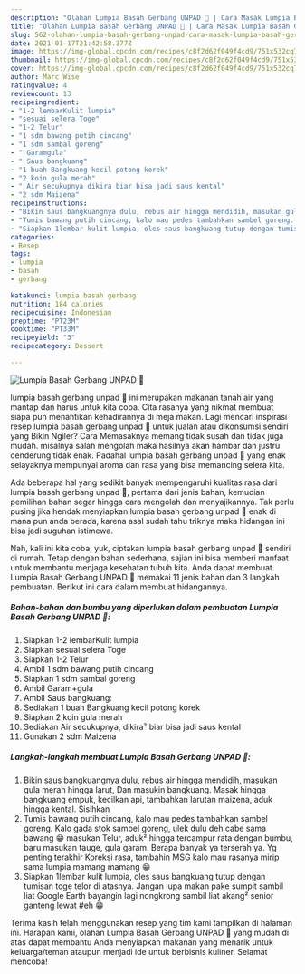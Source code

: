 ```yaml
---
description: "Olahan Lumpia Basah Gerbang UNPAD 🤭 | Cara Masak Lumpia Basah Gerbang UNPAD 🤭 Yang Enak Dan Mudah"
title: "Olahan Lumpia Basah Gerbang UNPAD 🤭 | Cara Masak Lumpia Basah Gerbang UNPAD 🤭 Yang Enak Dan Mudah"
slug: 562-olahan-lumpia-basah-gerbang-unpad-cara-masak-lumpia-basah-gerbang-unpad-yang-enak-dan-mudah
date: 2021-01-17T21:42:58.377Z
image: https://img-global.cpcdn.com/recipes/c8f2d62f049f4cd9/751x532cq70/lumpia-basah-gerbang-unpad-🤭-foto-resep-utama.jpg
thumbnail: https://img-global.cpcdn.com/recipes/c8f2d62f049f4cd9/751x532cq70/lumpia-basah-gerbang-unpad-🤭-foto-resep-utama.jpg
cover: https://img-global.cpcdn.com/recipes/c8f2d62f049f4cd9/751x532cq70/lumpia-basah-gerbang-unpad-🤭-foto-resep-utama.jpg
author: Marc Wise
ratingvalue: 4
reviewcount: 13
recipeingredient:
- "1-2 lembarKulit lumpia"
- "sesuai selera Toge"
- "1-2 Telur"
- "1 sdm bawang putih cincang"
- "1 sdm sambal goreng"
- " Garamgula"
- " Saus bangkuang"
- "1 buah Bangkuang kecil potong korek"
- "2 koin gula merah"
- " Air secukupnya dikira biar bisa jadi saus kental"
- "2 sdm Maizena"
recipeinstructions:
- "Bikin saus bangkuangnya dulu, rebus air hingga mendidih, masukan gula merah hingga larut, Dan masukin bangkuang. Masak hingga bangkuang empuk, kecilkan api, tambahkan larutan maizena, aduk hingga kental. Sisihkan"
- "Tumis bawang putih cincang, kalo mau pedes tambahkan sambel goreng. Kalo gada stok sambel goreng, ulek dulu deh cabe sama bawang 😁 masukan Telur, aduk² hingga tercampur rata dengan bumbu, baru masukan tauge, gula garam. Berapa banyak ya terserah ya. Yg penting terakhir Koreksi rasa, tambahin MSG kalo mau rasanya mirip sama lumpia mamang mamang 😁"
- "Siapkan 1lembar kulit lumpia, oles saus bangkuang tutup dengan tumisan toge telor di atasnya. Jangan lupa makan pake sumpit sambil liat Google Earth bayangin lagi nongkrong sambil liat akang² senior ganteng lewat #eh 😁"
categories:
- Resep
tags:
- lumpia
- basah
- gerbang

katakunci: lumpia basah gerbang 
nutrition: 184 calories
recipecuisine: Indonesian
preptime: "PT23M"
cooktime: "PT33M"
recipeyield: "3"
recipecategory: Dessert

---
```



![Lumpia Basah Gerbang UNPAD 🤭](https://img-global.cpcdn.com/recipes/c8f2d62f049f4cd9/751x532cq70/lumpia-basah-gerbang-unpad-🤭-foto-resep-utama.jpg)


lumpia basah gerbang unpad 🤭 ini merupakan makanan tanah air yang mantap dan harus untuk kita coba. Cita rasanya yang nikmat membuat siapa pun menantikan kehadirannya di meja makan.
Lagi mencari inspirasi resep lumpia basah gerbang unpad 🤭 untuk jualan atau dikonsumsi sendiri yang Bikin Ngiler? Cara Memasaknya memang tidak susah dan tidak juga mudah. misalnya salah mengolah maka hasilnya akan hambar dan justru cenderung tidak enak. Padahal lumpia basah gerbang unpad 🤭 yang enak selayaknya mempunyai aroma dan rasa yang bisa memancing selera kita.



Ada beberapa hal yang sedikit banyak mempengaruhi kualitas rasa dari lumpia basah gerbang unpad 🤭, pertama dari jenis bahan, kemudian pemilihan bahan segar hingga cara mengolah dan menyajikannya. Tak perlu pusing jika hendak menyiapkan lumpia basah gerbang unpad 🤭 enak di mana pun anda berada, karena asal sudah tahu triknya maka hidangan ini bisa jadi suguhan istimewa.


Nah, kali ini kita coba, yuk, ciptakan lumpia basah gerbang unpad 🤭 sendiri di rumah. Tetap dengan bahan sederhana, sajian ini bisa memberi manfaat untuk membantu menjaga kesehatan tubuh kita. Anda dapat membuat Lumpia Basah Gerbang UNPAD 🤭 memakai 11 jenis bahan dan 3 langkah pembuatan. Berikut ini cara dalam membuat hidangannya.

<!--inarticleads1-->

##### Bahan-bahan dan bumbu yang diperlukan dalam pembuatan Lumpia Basah Gerbang UNPAD 🤭:

1. Siapkan 1-2 lembarKulit lumpia
1. Siapkan sesuai selera Toge
1. Siapkan 1-2 Telur
1. Ambil 1 sdm bawang putih cincang
1. Siapkan 1 sdm sambal goreng
1. Ambil  Garam+gula
1. Ambil  Saus bangkuang:
1. Sediakan 1 buah Bangkuang kecil potong korek
1. Siapkan 2 koin gula merah
1. Sediakan  Air secukupnya, dikira² biar bisa jadi saus kental
1. Gunakan 2 sdm Maizena




<!--inarticleads2-->

##### Langkah-langkah membuat Lumpia Basah Gerbang UNPAD 🤭:

1. Bikin saus bangkuangnya dulu, rebus air hingga mendidih, masukan gula merah hingga larut, Dan masukin bangkuang. Masak hingga bangkuang empuk, kecilkan api, tambahkan larutan maizena, aduk hingga kental. Sisihkan
1. Tumis bawang putih cincang, kalo mau pedes tambahkan sambel goreng. Kalo gada stok sambel goreng, ulek dulu deh cabe sama bawang 😁 masukan Telur, aduk² hingga tercampur rata dengan bumbu, baru masukan tauge, gula garam. Berapa banyak ya terserah ya. Yg penting terakhir Koreksi rasa, tambahin MSG kalo mau rasanya mirip sama lumpia mamang mamang 😁
1. Siapkan 1lembar kulit lumpia, oles saus bangkuang tutup dengan tumisan toge telor di atasnya. Jangan lupa makan pake sumpit sambil liat Google Earth bayangin lagi nongkrong sambil liat akang² senior ganteng lewat #eh 😁




Terima kasih telah menggunakan resep yang tim kami tampilkan di halaman ini. Harapan kami, olahan Lumpia Basah Gerbang UNPAD 🤭 yang mudah di atas dapat membantu Anda menyiapkan makanan yang menarik untuk keluarga/teman ataupun menjadi ide untuk berbisnis kuliner. Selamat mencoba!
